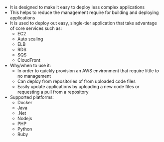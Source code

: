 - It is designed to make it easy to deploy less complex applications
- This helps to reduce the management require for building and deploying applications
- It is used to deploy out easy, single-tier application that take advantage of core services such as:
  - EC2
  - Auto scaling
  - ELB
  - RDS
  - SQS
  - CloudFront
- Why/when to use it:
  - In order to quickly provision an AWS environment that require little to no management
  - Can deploy from repositories of from uploaded code files
  - Easily update applications by uploading a new code files or requesting a pull from a repository
- Supported platforms:
  - Docker
  - Java
  - .Net
  - Nodejs
  - PHP
  - Python
  - Ruby